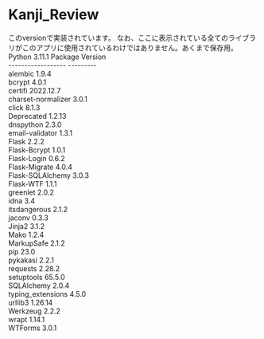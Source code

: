 # Kanji_Review
このversionで実装されています。
なお、ここに表示されている全てのライブラリがこのアプリに使用されているわけではありません。あくまで保存用。<br>
Python 3.11.1
Package            Version<br>
------------------ ---------<br>
alembic            1.9.4<br>
bcrypt             4.0.1<br>
certifi            2022.12.7<br>
charset-normalizer 3.0.1<br>
click              8.1.3<br>
Deprecated         1.2.13<br>
dnspython          2.3.0<br>
email-validator    1.3.1<br>
Flask              2.2.2<br>
Flask-Bcrypt       1.0.1<br>
Flask-Login        0.6.2<br>
Flask-Migrate      4.0.4<br>
Flask-SQLAlchemy   3.0.3<br>
Flask-WTF          1.1.1<br>
greenlet           2.0.2<br>
idna               3.4<br>
itsdangerous       2.1.2<br>
jaconv             0.3.3<br>
Jinja2             3.1.2<br>
Mako               1.2.4<br>
MarkupSafe         2.1.2<br>
pip                23.0<br>
pykakasi           2.2.1<br>
requests           2.28.2<br>
setuptools         65.5.0<br>
SQLAlchemy         2.0.4<br>
typing_extensions  4.5.0<br>
urllib3            1.26.14<br>
Werkzeug           2.2.2<br>
wrapt              1.14.1<br>
WTForms            3.0.1
